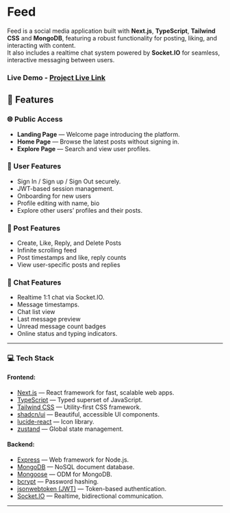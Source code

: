 # Feed  
Feed is a social media application built with **Next.js**, **TypeScript**, **Tailwind CSS** and **MongoDB**, featuring a robust functionality for posting, liking, and interacting with content.  
It also includes a realtime chat system powered by **Socket.IO** for seamless, interactive messaging between users.

### Live Demo - [Project Live Link](https://feed-social.vercel.app/)


## 📌 Features

### 🌐 Public Access
- **Landing Page** — Welcome page introducing the platform.
- **Home Page** — Browse the latest posts without signing in.
- **Explore Page** — Search and view user profiles.

### 👤 User Features
- Sign In / Sign up / Sign Out securely.
- JWT-based session management.
- Onboarding for new users  
- Profile editing with name, bio  
- Explore other users’ profiles and their posts.

### 📝 Post Features
- Create, Like, Reply, and Delete Posts  
- Infinite scrolling feed  
- Post timestamps and like, reply counts  
- View user-specific posts and replies 

### 💬 Chat Features  
- Realtime 1:1 chat via Socket.IO.
- Message timestamps. 
- Chat list view
- Last message preview
- Unread message count badges
- Online status and typing indicators.
---

### 💻 Tech Stack

#### Frontend:
- [Next.js](https://nextjs.org/) — React framework for fast, scalable web apps.
- [TypeScript](https://www.typescriptlang.org/) — Typed superset of JavaScript.
- [Tailwind CSS](https://tailwindcss.com/) — Utility-first CSS framework.
- [shadcn/ui](https://ui.shadcn.com/) — Beautiful, accessible UI components.
- [lucide-react](https://lucide.dev/) — Icon library.
- [zustand](https://zustand-demo.pmnd.rs/) — Global state management.

#### Backend:
- [Express](https://expressjs.com/) — Web framework for Node.js.
- [MongoDB](https://www.mongodb.com/) — NoSQL document database.
- [Mongoose](https://mongoosejs.com/) — ODM for MongoDB.
- [bcrypt](https://github.com/kelektiv/node.bcrypt.js) — Password hashing.
- [jsonwebtoken (JWT)](https://github.com/auth0/node-jsonwebtoken) — Token-based authentication.
- [Socket.IO](https://socket.io/) — Realtime, bidirectional communication.

---